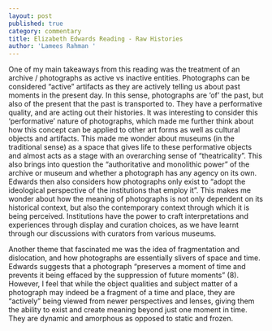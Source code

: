 ```yaml
---
layout: post
published: true
category: commentary
title: Elizabeth Edwards Reading - Raw Histories
author: 'Lamees Rahman '
---
```

One of my main takeaways from this reading was the treatment of an archive / photographs as active vs inactive entities. Photographs can be considered “active” artifacts as they are actively telling us about past moments in the present day. In this sense, photographs are ‘of’ the past, but also of the present that the past is transported to. They have a performative quality, and are acting out their histories. It was interesting to consider this ‘performative’ nature of photographs, which made me further think about how this concept can be applied to other art forms as well as cultural objects and artifacts. This made me wonder about museums (in the traditional sense) as a space that gives life to these performative objects and almost acts as a stage with an overarching sense of “theatricality”. This also brings into question the “authoritative and monolithic power” of the archive or museum and whether a photograph has any agency on its own. Edwards then also considers how photographs only exist to “adopt the ideological perspective of the institutions that employ it”. This makes me wonder about how the meaning of photographs is not only dependent on its historical context, but also the contemporary context through which it is being perceived. Institutions have the power to craft interpretations and experiences through display and curation choices, as we have learnt through our discussions with curators from various museums. 

Another theme that fascinated me was the idea of fragmentation and dislocation, and how photographs are essentially slivers of space and time. Edwards suggests that a photograph “preserves a moment of time and prevents it being effaced by the suppression of future moments” (8). However, I feel that while the object qualities and subject matter of a photograph may indeed be a fragment of a time and place, they are “actively” being viewed from newer perspectives and lenses, giving them the ability to exist and create meaning beyond just one moment in time. They are dynamic and amorphous as opposed to static and frozen. 
